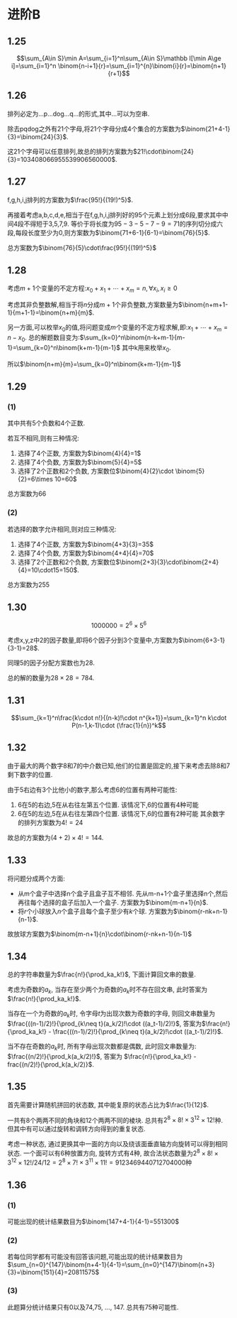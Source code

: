 # 进阶B

## 1.25

$$\sum_{A\in S}\min A=\sum_{i=1}^n\sum_{A\in S}\mathbb I[\min A\ge i]=\sum_{i=1}^n \binom{n-i+1}{r}=\sum_{i=1}^{n}\binom{i}{r}=\binom{n+1}{r+1}$$

## 1.26
排列必定为...p...dog...q...的形式,其中...可以为空串.

除去pqdog之外有21个字母,将21个字母分成4个集合的方案数为$\binom{21+4-1}{3}=\binom{24}{3}$. 

这21个字母可以任意排列,故总的排列方案数为$21!\cdot\binom{24}{3}=103408066955539906560000$.

## 1.27

f,g,h,i,j排列的方案数为$\frac{95!}{(19!)^5}$.

再接着考虑a,b,c,d,e,相当于在f,g,h,i,j排列好的95个元素上划分成6段,要求其中中间4段不得短于3,5,7,9. 等价于将长度为$95-3-5-7-9=71$的序列切分成六段,每段长度至少为0,则方案数为$\binom{71+6-1}{6-1}=\binom{76}{5}$.

总方案数为$\binom{76}{5}\cdot\frac{95!}{(19!)^5}$

## 1.28

考虑$m+1$个变量的不定方程:$x_0+x_1+\cdots+x_m=n,\forall x_i,x_i\ge 0$

考虑其非负整数解,相当于将$n$分成$m+1$个非负整数,方案数量为$\binom{n+m+1-1}{m+1-1}=\binom{n+m}{m}$.

另一方面,可以枚举$x_0$的值,将问题变成$m$个变量的不定方程求解,即:$x_1+\cdots+x_m=n-x_0$. 总的解题数目变为:$\sum_{k=0}^n\binom{n-k+m-1}{m-1}=\sum_{k=0}^n\binom{k+m-1}{m-1}$ 其中k用来枚举$x_0$.

所以$\binom{n+m}{m}=\sum_{k=0}^n\binom{k+m-1}{m-1}$

## 1.29

### (1)

其中共有5个负数和4个正数.

若互不相同,则有三种情况:
1. 选择了4个正数, 方案数为$\binom{4}{4}=1$
2. 选择了4个负数, 方案数为$\binom{5}{4}=5$
3. 选择了2个正数和2个负数, 方案数位$\binom{4}{2}\cdot \binom{5}{2}=6\times 10=60$

总方案数为66

### (2)

若选择的数字允许相同,则对应三种情况:
1. 选择了4个正数, 方案数为$\binom{4+3}{3}=35$
2. 选择了4个负数, 方案数为$\binom{4+4}{4}=70$
3. 选择了2个正数和2个负数, 方案数位$\binom{2+3}{3}\cdot\binom{2+4}{4}=10\cdot15=150$.

总方案数为$255$

## 1.30

$$1000000=2^6\times5^6$$

考虑x,y,z中2的因子数量,即将6个因子分到3个变量中,方案数为$\binom{6+3-1}{3-1}=28$.

同理5的因子分配方案数也为$28$.

总的解的数量为$28\times 28=784$.

## 1.31

$$\sum_{k=1}^n\frac{k\cdot n!}{(n-k)!\cdot n^{k+1}}=\sum_{k=1}^n k\cdot P(n-1,k-1)\cdot (\frac{1}{n})^k$$


## 1.32

由于最大的两个数字8和7的中介数已知,他们的位置是固定的,接下来考虑去除8和7剩下数字的位置.

由于5右边有3个比他小的数字,那么考虑6的位置有两种可能性:
1. 6在5的右边,5在从右往左第五个位置. 该情况下,6的位置有4种可能
2. 6在5的左边,5在从右往左第四个位置. 该情况下,6的位置有2种可能
其余数字的排列方案数为$4!=24$

故总的方案数为$(4+2)\times 4!=144$.

## 1.33


将问题分成两个方面:
- 从m个盒子中选择n个盒子且盒子互不相邻. 先从m-n+1个盒子里选择n个,然后再往每个选择的盒子后加入一个盒子. 方案数为$\binom{m-n+1}{n}$.
- 将$r$个小球放入$n$个盒子且每个盒子至少有$k$个球. 方案数为$\binom{r-nk+n-1}{n-1}$.

故放球方案数为$\binom{m-n+1}{n}\cdot\binom{r-nk+n-1}{n-1}$

## 1.34

总的字符串数量为$\frac{n!}{\prod_ka_k!}$, 下面计算回文串的数量.

考虑为奇数的$a_k$, 当存在至少两个为奇数的$a_k$时不存在回文串, 此时答案为$\frac{n!}{\prod_ka_k!}$.

当存在一个为奇数的$a_k$时, 令字母$t$为出现次数为奇数的字母, 则回文串数量为$\frac{((n-1)/2)!}{\prod_{k\neq t}(a_k/2)!\cdot ((a_t-1)/2)!}$, 答案为$\frac{n!}{\prod_ka_k!} - \frac{((n-1)/2)!}{\prod_{k\neq t}(a_k/2)!\cdot ((a_t-1)/2)!}$.

当不存在奇数的$a_k$时, 所有字母出现次数都是偶数, 此时回文串数量为: $\frac{(n/2)!}{\prod_k(a_k/2)!}$, 答案为 $\frac{n!}{\prod_ka_k!} - frac{(n/2)!}{\prod_k(a_k/2)}$.

## 1.35

首先需要计算随机拼回的状态数, 其中能复原的状态占比为$\frac{1}{12}$.

一共有8个两两不同的角块和12个两两不同的棱块. 总共有$2^8\times8!\times 3^{12}\times 12!$种. 但其中有可以通过旋转和调转方向得到的重复状态.

考虑一种状态, 通过更换其中一面的方向以及绕该面垂直轴方向旋转可以得到相同状态. 一个面可以有6种放置方向, 旋转方式有4种, 故合法状态数量为$2^8\times8!\times 3^{12}\times 12!/24/12=2^8\times 7!\times 3^{11}\times 11!=9123469440712704000$种

## 1.36

### (1)
可能出现的统计结果数目为$\binom{147+4-1}{4-1}=551300$

### (2)
若每位同学都有可能没有回答该问题,可能出现的统计结果数目为$\sum_{n=0}^{147}\binom{n+4-1}{4-1}=\sum_{n=0}^{147}\binom{n+3}{3}=\binom{151}{4}=20811575$

### (3)
此题算分统计结果只有0以及74,75, ..., 147. 总共有75种可能性. 